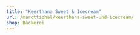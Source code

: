 ```yaml
---
title: "Keerthana Sweet & Icecream"
url: /marottichal/keerthana-sweet-und-icecream/
shop: Bäckerei
---
```


